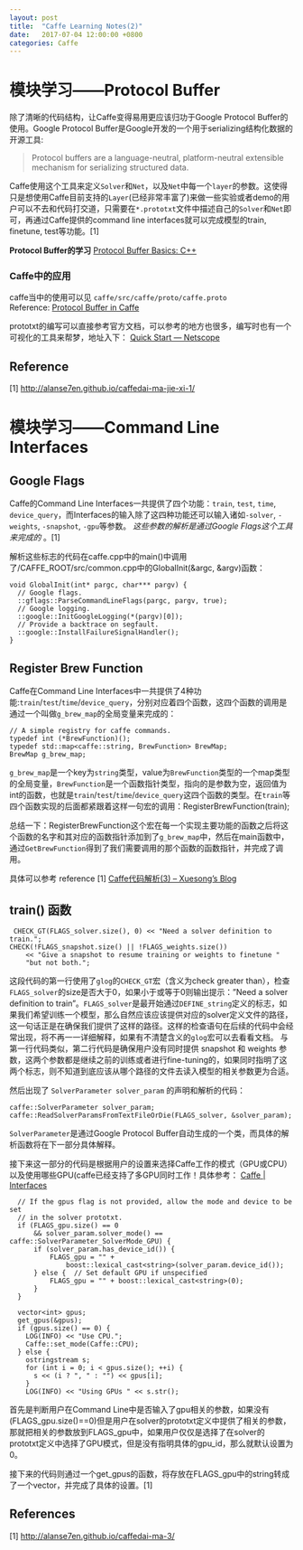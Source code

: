```yaml
---
layout: post
title:  "Caffe Learning Notes(2)"
date:   2017-07-04 12:00:00 +0800
categories: Caffe
---
```


# 模块学习——Protocol Buffer
除了清晰的代码结构，让Caffe变得易用更应该归功于Google Protocol Buffer的使用。Google Protocol Buffer是Google开发的一个用于serializing结构化数据的开源工具:

> Protocol buffers are a language-neutral, platform-neutral extensible mechanism for serializing structured data.

Caffe使用这个工具来定义`Solver`和`Net`，以及`Net`中每一个`layer`的参数。这使得只是想使用Caffe目前支持的`Layer`(已经非常丰富了)来做一些实验或者demo的用户可以不去和代码打交道，只需要在`*.prototxt`文件中描述自己的`Solver`和`Net`即可，再通过Caffe提供的command line interfaces就可以完成模型的train, finetune, test等功能。[1]

**Protocol Buffer的学习** [Protocol Buffer Basics: C++](https://developers.google.com/protocol-buffers/docs/cpptutorial#why-use-protocol-buffers)

### Caffe中的应用
caffe当中的使用可以见 `caffe/src/caffe/proto/caffe.proto`  
Reference: [Protocol Buffer in Caffe](http://alanse7en.github.io/caffedai-ma-jie-xi-2/)

prototxt的编写可以直接参考官方文档，可以参考的地方也很多，编写时也有一个可视化的工具来帮梦，地址入下：
[Quick Start — Netscope](http://ethereon.github.io/netscope/quickstart.html)

## Reference
[1] http://alanse7en.github.io/caffedai-ma-jie-xi-1/ 

# 模块学习——Command Line Interfaces
## Google Flags
Caffe的Command Line Interfaces一共提供了四个功能：`train`, `test`, `time`, `device_query`，而Interfaces的输入除了这四种功能还可以输入诸如`-solver`, `-weights`, `-snapshot`, `-gpu`等参数。 *这些参数的解析是通过Google Flags这个工具来完成的* 。[1]

解析这些标志的代码在caffe.cpp中的main()中调用了/CAFFE_ROOT/src/common.cpp中的GlobalInit(&argc, &argv)函数：

```
void GlobalInit(int* pargc, char*** pargv) {
  // Google flags.
  ::gflags::ParseCommandLineFlags(pargc, pargv, true);
  // Google logging.
  ::google::InitGoogleLogging(*(pargv)[0]);
  // Provide a backtrace on segfault.
  ::google::InstallFailureSignalHandler();
}
```

## Register Brew Function
Caffe在Command Line Interfaces中一共提供了4种功能:`train`/`test`/`time`/`device_query`，分别对应着四个函数，这四个函数的调用是通过一个叫做`g_brew_map`的全局变量来完成的：

```
// A simple registry for caffe commands.
typedef int (*BrewFunction)();
typedef std::map<caffe::string, BrewFunction> BrewMap;
BrewMap g_brew_map;
```

`g_brew_map`是一个key为`string`类型，value为`BrewFunction`类型的一个map类型的全局变量，`BrewFunction`是一个函数指针类型，指向的是参数为空，返回值为int的函数，也就是`train`/`test`/`time`/`device_query`这四个函数的类型。在`train`等四个函数实现的后面都紧跟着这样一句宏的调用：RegisterBrewFunction(train);

总结一下：RegisterBrewFunction这个宏在每一个实现主要功能的函数之后将这个函数的名字和其对应的函数指针添加到了`g_brew_map`中，然后在main函数中，通过`GetBrewFunction`得到了我们需要调用的那个函数的函数指针，并完成了调用。

具体可以参考 reference [1] [Caffe代码解析(3) – Xuesong’s Blog](http://alanse7en.github.io/caffedai-ma-3/)

## train() 函数

```
 CHECK_GT(FLAGS_solver.size(), 0) << "Need a solver definition to train.";
CHECK(!FLAGS_snapshot.size() || !FLAGS_weights.size())
    << "Give a snapshot to resume training or weights to finetune "
    "but not both.";
```

这段代码的第一行使用了`glog`的`CHECK_GT`宏（含义为check greater than），检查`FLAGS_solver`的size是否大于0，如果小于或等于0则输出提示：”Need a solver definition to train”。`FLAGS_solver`是最开始通过`DEFINE_string`定义的标志，如果我们希望训练一个模型，那么自然应该应该提供对应的solver定义文件的路径，这一句话正是在确保我们提供了这样的路径。这样的检查语句在后续的代码中会经常出现，将不再一一详细解释，如果有不清楚含义的`glog`宏可以去看看文档。 与第一行代码类似，第二行代码是确保用户没有同时提供 snapshot 和 weights 参数，这两个参数都是继续之前的训练或者进行fine-tuning的，如果同时指明了这两个标志，则不知道到底应该从哪个路径的文件去读入模型的相关参数更为合适。

然后出现了 `SolverParameter solver_param` 的声明和解析的代码：
```
caffe::SolverParameter solver_param;
caffe::ReadSolverParamsFromTextFileOrDie(FLAGS_solver, &solver_param);
```

`SolverParameter`是通过Google Protocol Buffer自动生成的一个类，而具体的解析函数将在下一部分具体解释。

接下来这一部分的代码是根据用户的设置来选择Caffe工作的模式（GPU或CPU）以及使用哪些GPU(caffe已经支持了多GPU同时工作！具体参考： [Caffe | Interfaces](http://caffe.berkeleyvision.org/tutorial/interfaces.html)

```
  // If the gpus flag is not provided, allow the mode and device to be set
  // in the solver prototxt.
  if (FLAGS_gpu.size() == 0
      && solver_param.solver_mode() == caffe::SolverParameter_SolverMode_GPU) {
      if (solver_param.has_device_id()) {
          FLAGS_gpu = "" +
              boost::lexical_cast<string>(solver_param.device_id());
      } else {  // Set default GPU if unspecified
          FLAGS_gpu = "" + boost::lexical_cast<string>(0);
      }
  }

  vector<int> gpus;
  get_gpus(&gpus);
  if (gpus.size() == 0) {
    LOG(INFO) << "Use CPU.";
    Caffe::set_mode(Caffe::CPU);
  } else {
    ostringstream s;
    for (int i = 0; i < gpus.size(); ++i) {
      s << (i ? ", " : "") << gpus[i];
    }
    LOG(INFO) << "Using GPUs " << s.str();
```

首先是判断用户在Command Line中是否输入了gpu相关的参数，如果没有(FLAGS\_gpu.size()==0)但是用户在solver的prototxt定义中提供了相关的参数，那就把相关的参数放到FLAGS\_gpu中，如果用户仅仅是选择了在solver的prototxt定义中选择了GPU模式，但是没有指明具体的gpu\_id，那么就默认设置为0。

接下来的代码则通过一个get\_gpus的函数，将存放在FLAGS\_gpu中的string转成了一个vector，并完成了具体的设置。[1]

## References
[1] http://alanse7en.github.io/caffedai-ma-3/

